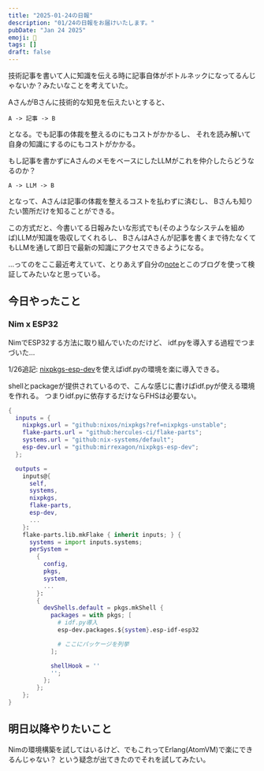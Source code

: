 ```yaml
---
title: "2025-01-24の日報"
description: "01/24の日報をお届けいたします。"
pubDate: "Jan 24 2025"
emoji: 🦊
tags: []
draft: false
---
```


技術記事を書いて人に知識を伝える時に記事自体がボトルネックになってるんじゃないか？みたいなことを考えていた。

AさんがBさんに技術的な知見を伝えたいとすると、

```
A -> 記事 -> B
```

となる。でも記事の体裁を整えるのにもコストがかかるし、
それを読み解いて自身の知識にするのにもコストがかかる。

もし記事を書かずにAさんのメモをベースにしたLLMがこれを仲介したらどうなるのか？

```
A -> LLM -> B
```

となって、Aさんは記事の体裁を整えるコストを払わずに済むし、
Bさんも知りたい箇所だけを知ることができる。

この方式だと、今書いてる日報みたいな形式でも(そのようなシステムを組めば)LLMが知識を吸収してくれるし、
BさんはAさんが記事を書くまで待たなくてもLLMを通して即日で最新の知識にアクセスできるようになる。

...ってのをここ最近考えていて、とりあえず自分の[note](https://note.comamoca.dev/)とこのブログを使って検証してみたいなと思っている。

## 今日やったこと

### Nim x ESP32

NimでESP32する方法に取り組んでいたのだけど、 idf.pyを導入する過程でつまづいた...

1/26追記:
[nixpkgs-esp-dev](https://github.com/mirrexagon/nixpkgs-esp-dev)を使えばidf.pyの環境を楽に導入できる。

shellとpackageが提供されているので、こんな感じに書けばidf.pyが使える環境を作れる。
つまりidf.pyに依存するだけならFHSは必要ない。

```nix
{
  inputs = {
    nixpkgs.url = "github:nixos/nixpkgs?ref=nixpkgs-unstable";
    flake-parts.url = "github:hercules-ci/flake-parts";
    systems.url = "github:nix-systems/default";
    esp-dev.url = "github:mirrexagon/nixpkgs-esp-dev";
  };

  outputs =
    inputs@{
      self,
      systems,
      nixpkgs,
      flake-parts,
      esp-dev,
      ...
    }:
    flake-parts.lib.mkFlake { inherit inputs; } {
      systems = import inputs.systems;
      perSystem =
        {
          config,
          pkgs,
          system,
          ...
        }:
		{
          devShells.default = pkgs.mkShell {
            packages = with pkgs; [
			  # idf.py導入
              esp-dev.packages.${system}.esp-idf-esp32

			  # ここにパッケージを列挙
            ];

            shellHook = ''
			'';
          };
        };
    };
}
```

## 明日以降やりたいこと

Nimの環境構築を試してはいるけど、でもこれってErlang(AtomVM)で楽にできるんじゃない？
という疑念が出てきたのでそれを試してみたい。
